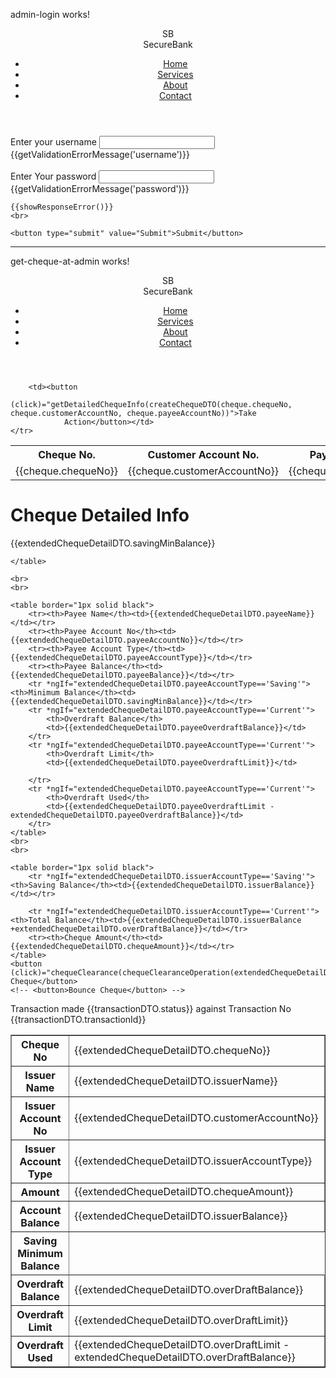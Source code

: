 <p>admin-login works!</p>
<header>
    <div class="header-content">
        <div class="logo">
            <div class="logo-icon">SB</div>
            SecureBank
        </div>
        <nav>
            <ul class="nav-links">
                <li><a href="#home">Home</a></li>
                <li><a href="#services">Services</a></li>
                <li><a href="#about">About</a></li>
                <li><a href="#contact">Contact</a></li>
            </ul>
        </nav>
    </div>
</header>
<form (ngSubmit)="getAdmin()">
    <div>
        <label for="username">Enter your username</label>
        <input type="text" name="username" id="username" [(ngModel)]="adminDTO.username">
    </div>
    <div *ngIf="hasValidationError('username')" [hidden]="exceptionVisible">
        {{getValidationErrorMessage('username')}}
    </div>
    <br>
    <div>
        <label for="password">Enter Your password</label>
        <input type="password" name="password" id="password" [(ngModel)]="adminDTO.password">
    </div>
    <div>
        <div *ngIf="hasValidationError('password')" [hidden]="exceptionVisible">
            {{getValidationErrorMessage('password')}}
        </div>
    </div>

    {{showResponseError()}}
    <br>
    
    <button type="submit" value="Submit">Submit</button>
</form>

-----------------------------------------------------------------
<p>get-cheque-at-admin works!</p>
<header>
    <div class="header-content">
        <div class="logo">
            <div class="logo-icon">SB</div>
            SecureBank
        </div>
        <nav>
            <ul class="nav-links">
                <li><a href="#home">Home</a></li>
                <li><a href="#services">Services</a></li>
                <li><a href="#about">About</a></li>
                <li><a href="#contact">Contact</a></li>
            </ul>
        </nav>
    </div>
</header>
<table class="get-cheque-at-admin" [hidden]="isVisible">
    <tr>
        <th>Cheque No.</th>
        <th>Customer Account No.</th>
        <th>Payee Account No.</th>
        <th>Amount</th>
        <th>Action</th>
    </tr>
    <tr *ngFor="let cheque of cheques">
        <td>{{cheque.chequeNo}}</td>
        <td>{{cheque.customerAccountNo}}</td>
        <td>{{cheque.payeeAccountNo}}</td>
        <td>{{cheque.amount}}</td>

        <td><button
                (click)="getDetailedChequeInfo(createChequeDTO(cheque.chequeNo, cheque.customerAccountNo, cheque.payeeAccountNo))">Take
                Action</button></td>
    </tr>
</table>
<div [hidden]="!isVisible">
    <h1>Cheque Detailed Info</h1>
    <table border="1px solid black">
        <tr>
            <th>Cheque No</th>
            <td>{{extendedChequeDetailDTO.chequeNo}}</td>
        </tr>
        <tr>
            <th>Issuer Name</th>
            <td>{{extendedChequeDetailDTO.issuerName}}</td>
        </tr>
        <tr>
            <th>Issuer Account No</th>
            <td>{{extendedChequeDetailDTO.customerAccountNo}}</td>
        </tr>
        <tr>
            <th>Issuer Account Type</th>
            <td>{{extendedChequeDetailDTO.issuerAccountType}}</td>
        </tr>
        <tr>
            <th>Amount</th>
            <td>{{extendedChequeDetailDTO.chequeAmount}}</td>
        </tr>
        <tr>
            <th>Account Balance</th>
            <td>{{extendedChequeDetailDTO.issuerBalance}}</td>
        </tr>
        <tr *ngIf="extendedChequeDetailDTO.issuerAccountType=='Saving'">
            <th>Saving Minimum Balance</th>{{extendedChequeDetailDTO.savingMinBalance}}
        </tr>
        <tr *ngIf="extendedChequeDetailDTO.issuerAccountType=='Current'">
            <th>Overdraft Balance</th>
            <td>{{extendedChequeDetailDTO.overDraftBalance}}</td>
        </tr>
        <tr *ngIf="extendedChequeDetailDTO.issuerAccountType=='Current'">
            <th>Overdraft Limit</th>
            <td>{{extendedChequeDetailDTO.overDraftLimit}}</td>
        </tr>
        <tr *ngIf="extendedChequeDetailDTO.issuerAccountType=='Current'">
            <th>Overdraft Used</th>
            <td>{{extendedChequeDetailDTO.overDraftLimit - extendedChequeDetailDTO.overDraftBalance}}</td>
        </tr>
        

    </table>

    <br>
    <br>

    <table border="1px solid black">
        <tr><th>Payee Name</th><td>{{extendedChequeDetailDTO.payeeName}}</td></tr>
        <tr><th>Payee Account No</th><td>{{extendedChequeDetailDTO.payeeAccountNo}}</td></tr>
        <tr><th>Payee Account Type</th><td>{{extendedChequeDetailDTO.payeeAccountType}}</td></tr>
        <tr><th>Payee Balance</th><td>{{extendedChequeDetailDTO.payeeBalance}}</td></tr>
        <tr *ngIf="extendedChequeDetailDTO.payeeAccountType=='Saving'"><th>Minimum Balance</th><td>{{extendedChequeDetailDTO.savingMinBalance}}</td></tr>
        <tr *ngIf="extendedChequeDetailDTO.payeeAccountType=='Current'">
            <th>Overdraft Balance</th>
            <td>{{extendedChequeDetailDTO.payeeOverdraftBalance}}</td>
        </tr>
        <tr *ngIf="extendedChequeDetailDTO.payeeAccountType=='Current'">
            <th>Overdraft Limit</th>
            <td>{{extendedChequeDetailDTO.payeeOverdraftLimit}}</td>
            
        </tr>
        <tr *ngIf="extendedChequeDetailDTO.payeeAccountType=='Current'">
            <th>Overdraft Used</th>
            <td>{{extendedChequeDetailDTO.payeeOverdraftLimit - extendedChequeDetailDTO.payeeOverdraftBalance}}</td>
        </tr>
    </table>
    <br>
    <br>

    <table border="1px solid black">
        <tr *ngIf="extendedChequeDetailDTO.issuerAccountType=='Saving'"><th>Saving Balance</th><td>{{extendedChequeDetailDTO.issuerBalance}}</td></tr>
        
        <tr *ngIf="extendedChequeDetailDTO.issuerAccountType=='Current'"><th>Total Balance</th><td>{{extendedChequeDetailDTO.issuerBalance +extendedChequeDetailDTO.overDraftBalance}}</td></tr>
        <tr><th>Cheque Amount</th><td>{{extendedChequeDetailDTO.chequeAmount}}</td></tr>
    </table>
    <button (click)="chequeClearance(chequeClearanceOperation(extendedChequeDetailDTO))">Clear Cheque</button>
    <!-- <button>Bounce Cheque</button> -->
</div>

<div [hidden]="transactionVisible">
    <p>Transaction made {{transactionDTO.status}} against Transaction No {{transactionDTO.transactionId}}</p>
</div>

